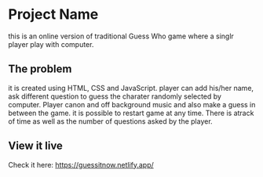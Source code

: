 # Project Name

this is an online version of traditional Guess Who game where a singlr player play with computer.

## The problem

it is created using HTML, CSS and JavaScript. player can add his/her name, ask different question to guess the charater randomly selected by computer. Player canon and off background music and also make a guess in between the game. it is possible to restart game at any time. There is atrack of time as well as the number of questions asked by the player.

## View it live

Check it here: https://guessitnow.netlify.app/
